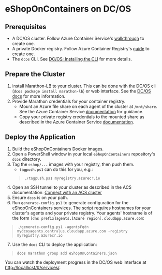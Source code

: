 # eShopOnContainers on DC/OS

## Prerequisites
* A DC/OS cluster. Follow Azure Container Service's [walkthrough](https://docs.microsoft.com/en-us/azure/container-service/container-service-deployment) to create one.
* A private Docker registry. Follow Azure Container Registry's [guide](https://docs.microsoft.com/en-us/azure/container-registry/container-registry-get-started-portal) to create one.
* The `dcos` CLI. See [DC/OS: Installing the CLI](https://dcos.io/docs/1.8/usage/cli/install/) for more details.

## Prepare the Cluster
1. Install Marathon-LB to your cluster. This can be done with the DC/OS cli (`dcos package install marathon-lb`) or web interface. See the [DC/OS docs](https://dcos.io/docs/1.8/usage/service-discovery/marathon-lb/usage/) for more information.
1. Provide Marathon credentials for your container registry.
    * Mount an Azure file share on each agent of the cluster at `/mnt/share`. See the Azure Container Service [documentation](https://docs.microsoft.com/en-us/azure/container-service/container-service-dcos-fileshare) for guidance.
    * Copy your private registry credentials to the mounted share as described in the Azure Container Service [documentation](https://docs.microsoft.com/en-us/azure/container-service/container-service-dcos-acr).

## Deploy the Application
1. Build the eShopOnContainers Docker images.
1. Open a PowerShell window in your local `eShopOnContainers` repository's `dcos` directory.
1. Tag the `eshop/...` images with your registry, then push them.
    * `tagpush.ps1` can do this for you, e.g.:
    >```
    >./tagpush.ps1 myregistry.azurecr.io
    >```
1. Open an SSH tunnel to your cluster as described in the ACS documentation: [Connect with an ACS cluster](https://docs.microsoft.com/en-us/azure/container-service/container-service-connect#connect-to-a-dcos-or-swarm-cluster)
1. Ensure `dcos` is on your path.
1. Run `generate-config.ps1` to generate configuration for the eShopOnContainers services. The script requires hostnames for your cluster's agents and your private registry. Your agents' hostname is of the form `[dns prefix]agents.[Azure region].cloudapp.azure.com`:
>```
>./generate-config.ps1 -agentsFqdn mydcosagents.centralus.cloudapp.azure.com -registry myregistry.azurecr.io
>```
7. Use the `dcos` CLI to deploy the application:
>```
>dcos marathon group add eShopOnContainers.json
>```
You can watch the deployment progress in the DC/OS web interface at [http://localhost/#/services/](http://localhost/#/services/).
